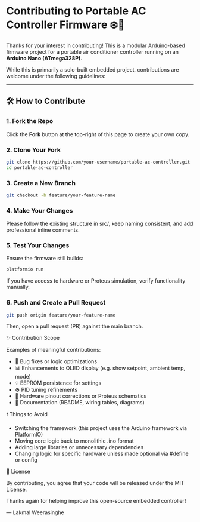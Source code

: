 # Contributing to Portable AC Controller Firmware ❄️🔧

Thanks for your interest in contributing! This is a modular Arduino-based firmware project for a portable air conditioner controller running on an **Arduino Nano (ATmega328P)**.

While this is primarily a solo-built embedded project, contributions are welcome under the following guidelines:

---

## 🛠 How to Contribute

### 1. Fork the Repo

Click the **Fork** button at the top-right of this page to create your own copy.

### 2. Clone Your Fork

```bash
git clone https://github.com/your-username/portable-ac-controller.git
cd portable-ac-controller
```

### 3. Create a New Branch

```bash
git checkout -b feature/your-feature-name
```

### 4. Make Your Changes

Please follow the existing structure in src/, keep naming consistent, and add professional inline comments.

### 5. Test Your Changes

Ensure the firmware still builds:

```bash
platformio run
```

If you have access to hardware or Proteus simulation, verify functionality manually.

### 6. Push and Create a Pull Request

```bash
git push origin feature/your-feature-name
```

Then, open a pull request (PR) against the main branch.

✨ Contribution Scope

Examples of meaningful contributions:

- 🔧 Bug fixes or logic optimizations
- 📊 Enhancements to OLED display (e.g. show setpoint, ambient temp, mode)
- 💡 EEPROM persistence for settings
- ⚙️ PID tuning refinements
- 📐 Hardware pinout corrections or Proteus schematics
- 📄 Documentation (README, wiring tables, diagrams)

❗ Things to Avoid

- Switching the framework (this project uses the Arduino framework via PlatformIO)
- Moving core logic back to monolithic .ino format
- Adding large libraries or unnecessary dependencies
- Changing logic for specific hardware unless made optional via #define or config

📜 License

By contributing, you agree that your code will be released under the MIT License.

Thanks again for helping improve this open-source embedded controller!

— Lakmal Weerasinghe